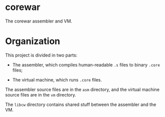 # corewar

The corewar assembler and VM.



# Organization

This project is divided in two parts:

* The assembler, which compiles human-readable `.s` files to binary
`.core` files;

* The virtual machine, which runs `.core` files.

The assembler source files are in the `asm` directory, and the virtual
machine source files are in the `vm` directory.

The `libcw` directory contains shared stuff between the assembler and
the VM.
